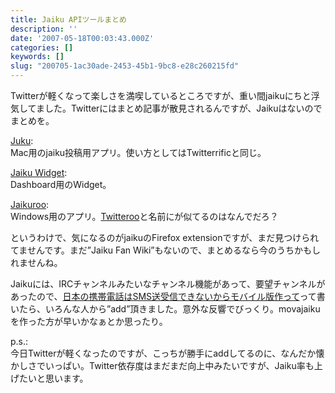 ```yaml
---
title: Jaiku APIツールまとめ
description: ''
date: '2007-05-18T00:03:43.000Z'
categories: []
keywords: []
slug: "200705-1ac30ade-2453-45b1-9bc8-e28c260215fd"
---
```

Twitterが軽くなって楽しさを満喫しているところですが、重い間jaikuにちと浮気してました。Twitterにはまとめ記事が散見されるんですが、Jaikuはないのでまとめを。

[Juku](http://juhu-mac.blogspot.com/):  
Mac用のjaiku投稿用アプリ。使い方としてはTwitterrificと同じ。

[Jaiku Widget](http://www.exove.fi/blog/2007/04/24/jaiku-widget-for-mac-os-x/):  
Dashboard用のWidget。

[Jaikuroo](http://rareedge.com/jaikuroo/):  
Windows用のアプリ。[Twitteroo](http://rareedge.com/twitteroo/)と名前にが似てるのはなんでだろ？

というわけで、気になるのがjaikuのFirefox extensionですが、まだ見つけられてませんです。まだ”Jaiku Fan Wiki”もないので、まとめるなら今のうちかもしれませんね。

Jaikuには、IRCチャンネルみたいなチャンネル機能があって、要望チャンネルがあったので、[日本の携帯電話はSMS送受信できないからモバイル版作って](http://jaiku.com/channel/jaiku/presence/2290972)って書いたら、いろんな人から”add”頂きました。意外な反響でびっくり。movajaikuを作った方が早いかなぁとか思ったり。

p.s.:  
今日Twitterが軽くなったのですが、こっちが勝手にaddしてるのに、なんだか懐かしさでいっぱい。Twitter依存度はまだまだ向上中みたいですが、Jaiku率も上げたいと思います。